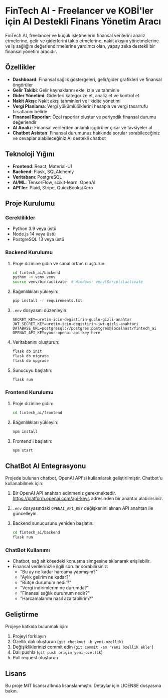 # FinTech AI - Freelancer ve KOBİ'ler için AI Destekli Finans Yönetim Aracı

FinTech AI, freelancer ve küçük işletmelerin finansal verilerini analiz etmelerine, gelir ve giderlerini takip etmelerine, nakit akışını yönetmelerine ve iş sağlığını değerlendirmelerine yardımcı olan, yapay zeka destekli bir finansal yönetim aracıdır.

## Özellikler

- **Dashboard**: Finansal sağlık göstergeleri, gelir/gider grafikleri ve finansal öngörüler
- **Gelir Takibi**: Gelir kaynaklarını ekle, izle ve tahminle
- **Gider Yönetimi**: Giderleri kategorize et, analiz et ve kontrol et
- **Nakit Akışı**: Nakit akışı tahminleri ve likidite yönetimi
- **Vergi Planlama**: Vergi yükümlülüklerini hesapla ve vergi tasarrufu fırsatlarını belirle
- **Finansal Raporlar**: Özel raporlar oluştur ve periyodik finansal durumu değerlendir
- **AI Analiz**: Finansal verilerden anlamlı içgörüler çıkar ve tavsiyeler al
- **Chatbot Asistan**: Finansal durumunuz hakkında sorular sorabileceğiniz ve cevaplar alabileceğiniz AI destekli chatbot

## Teknoloji Yığını

- **Frontend**: React, Material-UI
- **Backend**: Flask, SQLAlchemy
- **Veritabanı**: PostgreSQL
- **AI/ML**: TensorFlow, scikit-learn, OpenAI
- **API'ler**: Plaid, Stripe, QuickBooks/Xero

## Proje Kurulumu

### Gereklilikler

- Python 3.9 veya üstü
- Node.js 14 veya üstü
- PostgreSQL 13 veya üstü

### Backend Kurulumu

1. Proje dizinine gidin ve sanal ortam oluşturun:
   ```bash
   cd fintech_ai/backend
   python -m venv venv
   source venv/bin/activate  # Windows: venv\Scripts\activate
   ```

2. Bağımlılıkları yükleyin:
   ```bash
   pip install -r requirements.txt
   ```

3. `.env` dosyasını düzenleyin:
   ```
   SECRET_KEY=uretim-icin-degistirin-guclu-gizli-anahtar
   JWT_SECRET_KEY=uretim-icin-degistirin-jwt-gizli-anahtari
   DATABASE_URL=postgresql://postgres:postgres@localhost/fintech_ai
   OPENAI_API_KEY=your-openai-api-key-here
   ```

4. Veritabanını oluşturun:
   ```bash
   flask db init
   flask db migrate
   flask db upgrade
   ```

5. Sunucuyu başlatın:
   ```bash
   flask run
   ```

### Frontend Kurulumu

1. Proje dizinine gidin:
   ```bash
   cd fintech_ai/frontend
   ```

2. Bağımlılıkları yükleyin:
   ```bash
   npm install
   ```

3. Frontend'i başlatın:
   ```bash
   npm start
   ```

## ChatBot AI Entegrasyonu

Projede bulunan chatbot, OpenAI API'si kullanılarak geliştirilmiştir. Chatbot'u kullanabilmek için:

1. Bir OpenAI API anahtarı edinmeniz gerekmektedir. https://platform.openai.com/api-keys adresinden bir anahtar alabilirsiniz.

2. `.env` dosyasındaki `OPENAI_API_KEY` değişkenini alınan API anahtarı ile güncelleyin.

3. Backend sunucusunu yeniden başlatın:
   ```bash
   cd fintech_ai/backend
   flask run
   ```

### ChatBot Kullanımı

- Chatbot, sağ alt köşedeki konuşma simgesine tıklanarak erişilebilir.
- Finansal verilerinizle ilgili sorular sorabilirsiniz:
  - "Bu ay ne kadar harcama yapmışım?"
  - "Aylık gelirim ne kadar?"
  - "Bütçe durumum nedir?"
  - "Vergi indirimlerim ne durumda?"
  - "Finansal sağlık durumum nedir?"
  - "Harcamalarımı nasıl azaltabilirim?"

## Geliştirme

Projeye katkıda bulunmak için:

1. Projeyi forklayın
2. Özellik dalı oluşturun (`git checkout -b yeni-ozellik`)
3. Değişikliklerinizi commit edin (`git commit -am 'Yeni özellik ekle'`)
4. Dalı pushla (`git push origin yeni-ozellik`)
5. Pull request oluşturun

## Lisans

Bu proje MIT lisansı altında lisanslanmıştır. Detaylar için LICENSE dosyasına bakın. 